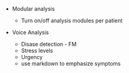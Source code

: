 


* Modular analysis
    * Turn on/off analysis modules per patient

* Voice Analysis
    * Disase detection - FM
    * Stress levels
    * Urgency
    * use markdown to emphasize symptoms
